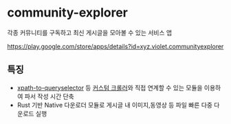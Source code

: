 # community-explorer

각종 커뮤니티를 구독하고 최신 게시글을 모아볼 수 있는 서비스 앱

https://play.google.com/store/apps/details?id=xyz.violet.communityexplorer

## 특징

 - [xpath-to-queryselector](https://github.com/rollrat/community-explorer/blob/master/lib/other/xpath_to_selector.dart) 등 [커스텀 크롤러](https://github.com/rollrat/custom-crawler)와 직접 연계할 수 있는 모듈을 이용하여 파서 작성 시간 단축
 - Rust 기반 Native 다운로더 모듈로 게시글 내 이미지,동영상 등 파일 빠른 다중 다운로드 실행
